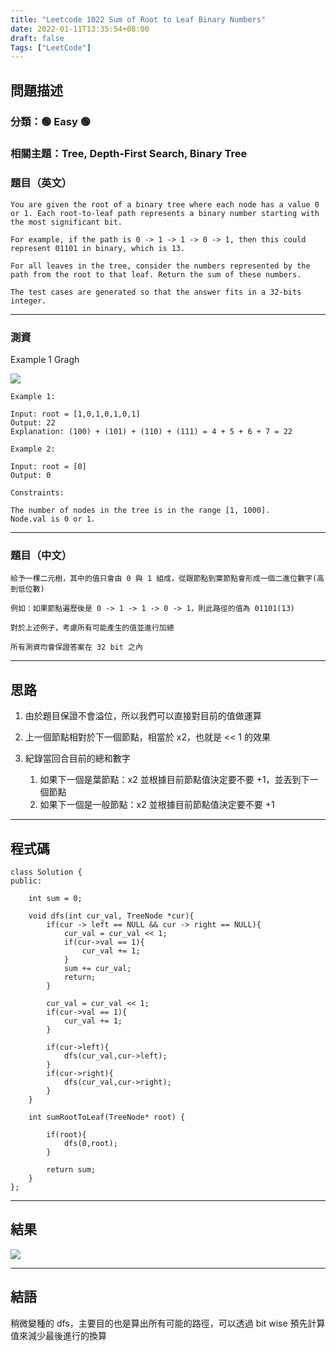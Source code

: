 ```yaml
---
title: "Leetcode 1022 Sum of Root to Leaf Binary Numbers"
date: 2022-01-11T13:35:54+08:00
draft: false
Tags: ["LeetCode"]
---
```



## 問題描述

### 分類：🟢 Easy 🟢

### 相關主題：Tree, Depth-First Search, Binary Tree

### 題目（英文）

```
You are given the root of a binary tree where each node has a value 0 or 1. Each root-to-leaf path represents a binary number starting with the most significant bit.

For example, if the path is 0 -> 1 -> 1 -> 0 -> 1, then this could represent 01101 in binary, which is 13.

For all leaves in the tree, consider the numbers represented by the path from the root to that leaf. Return the sum of these numbers.

The test cases are generated so that the answer fits in a 32-bits integer.
```

---

### 測資


Example 1  Gragh

![](https://assets.leetcode.com/uploads/2019/04/04/sum-of-root-to-leaf-binary-numbers.png)
```
Example 1:

Input: root = [1,0,1,0,1,0,1]
Output: 22
Explanation: (100) + (101) + (110) + (111) = 4 + 5 + 6 + 7 = 22

Example 2:

Input: root = [0]
Output: 0

Constraints:

The number of nodes in the tree is in the range [1, 1000].
Node.val is 0 or 1.
```

---

### 題目（中文）

```
給予一棵二元樹，其中的值只會由 0 與 1 組成，從跟節點到葉節點會形成一個二進位數字(高到低位數)

例如：如果節點遍歷後是 0 -> 1 -> 1 -> 0 -> 1，則此路徑的值為 01101(13)

對於上述例子，考慮所有可能產生的值並進行加總

所有測資均會保證答案在 32 bit 之內
```

---

## 思路

1. 由於題目保證不會溢位，所以我們可以直接對目前的值做運算
   
2. 上一個節點相對於下一個節點，相當於 x2，也就是 << 1 的效果

3. 紀錄當回合目前的總和數字
   1. 如果下一個是葉節點：x2 並根據目前節點值決定要不要 +1，並丟到下一個節點
   2. 如果下一個是一般節點：x2 並根據目前節點值決定要不要 +1  
---

## 程式碼

```
class Solution {
public:
    
    int sum = 0;
    
    void dfs(int cur_val, TreeNode *cur){
        if(cur -> left == NULL && cur -> right == NULL){
            cur_val = cur_val << 1;
            if(cur->val == 1){
                cur_val += 1;
            }
            sum += cur_val;
            return;
        }
        
        cur_val = cur_val << 1;
        if(cur->val == 1){
            cur_val += 1;
        }
        
        if(cur->left){
            dfs(cur_val,cur->left);
        }
        if(cur->right){
            dfs(cur_val,cur->right);
        }
    }
    
    int sumRootToLeaf(TreeNode* root) {
        
        if(root){
            dfs(0,root);
        }
        
        return sum;
    }
};
```

---

## 結果

![](https://i.imgur.com/rLPcq2B.png)

---

## 結語

稍微變種的 dfs，主要目的也是算出所有可能的路徑，可以透過 bit wise 預先計算值來減少最後進行的換算